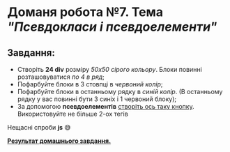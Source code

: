 # Доманя робота №7. Тема  *"Псевдокласи і псевдоелементи"*
## Завдання:

- Створіть **24 div** розміру *50x50* *сірого кольору*. Блоки повинні розташовуватися *по 4 в ряд*;
- Пофарбуйте блоки в 3 стовпці в *червоний колір*;
- Пофарбуйте блоки в останньому рядку в *синій колір*. (В останньому рядку у вас повинні бути 3 синіх і 1 червоний блоку);
- За допомогою **псевдоелементів** [створіть ось таку кнопку](https://www.figma.com/file/xUuuVEvs8MjNil097ZCfZL/Pseudo-class-homework?node-id=0%3A1). Використовуйте не більше 2-ох тегів

Нещасні спроби **js** :sweat_smile:

**[Результат домашнього завдання.](https://danadovzh.github.io/Cursor_Education/HW7-Pseudo-classes/index.html)**